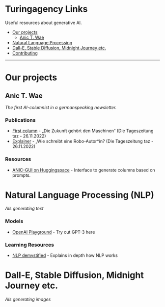 # Turingagency Links
Useful resources about generative AI.

- [Our projects](#our-projects)
    - [Anic T. Wae](#anic-t-wae)
- [Natural Language Processing](#natural-language-processing-nlp)
- [Dall-E, Stable Diffusion, Midnight Journey etc.](#dall-e-stable-diffusion-midnight-journey-etc)
- [Contributing](#contributing)

---
# Our projects
## Anic T. Wae

*The first AI-columnist in a germanspeaking newsletter.*

### Publications

* [First column](https://taz.de/Kolumne-einer-kuenstlichen-Intelligenz/!5894926/) - „Die Zukunft gehört den Maschinen“ (Die Tageszeitung taz - 26.11.2022)
* [Explainer](https://taz.de/Kolumne-einer-kuenstlichen-Intelligenz/!5898282/) - „Wie schreibt eine Robo-Autor*in? (Die Tageszeitung taz - 26.11.2022)

### Resources
* [ANIC-GUI on Huggingspace](https://huggingface.co/spaces/TuringAgency/anic_gui) - Interface to generate columns based on prompts.

# Natural Language Processing (NLP)

*AIs generating text*

### Models

* [OpenAI Playground](https://beta.openai.com/playground) - Try out GPT-3 here

### Learning Resources

* [NLP demystified](http://nlpdemystified.org) - Explains in depth how NLP works

# Dall-E, Stable Diffusion, Midnight Journey etc.

*AIs generating images*
